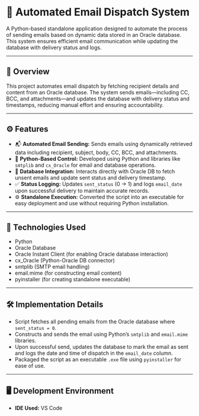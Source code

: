 # 📧 Automated Email Dispatch System

A Python-based standalone application designed to automate the process of sending emails based on dynamic data stored in an Oracle database. This system ensures efficient email communication while updating the database with delivery status and logs.

---

## 📌 Overview

This project automates email dispatch by fetching recipient details and content from an Oracle database. The system sends emails—including CC, BCC, and attachments—and updates the database with delivery status and timestamps, reducing manual effort and ensuring accountability.

---

## ⚙️ Features

- 📬 **Automated Email Sending:** Sends emails using dynamically retrieved data including recipient, subject, body, CC, BCC, and attachments.
- 🧠 **Python-Based Control:** Developed using Python and libraries like `smtplib` and `cx_Oracle` for email and database operations.
- 🔄 **Database Integration:** Interacts directly with Oracle DB to fetch unsent emails and update sent status and delivery timestamp.
- ✅ **Status Logging:** Updates `sent_status` (0 → 1) and logs `email_date` upon successful delivery to maintain accurate records.
- ⚙️ **Standalone Execution:** Converted the script into an executable for easy deployment and use without requiring Python installation.

---

## 🧰 Technologies Used

- Python  
- Oracle Database
- Oracle Instant Client (for enabling Oracle database interaction) 
- cx_Oracle (Python-Oracle DB connector)  
- smtplib (SMTP email handling)  
- email.mime (for constructing email content)  
- pyinstaller (for creating standalone executable)

---

## 🛠️ Implementation Details

- Script fetches all pending emails from the Oracle database where `sent_status = 0`.
- Constructs and sends the email using Python’s `smtplib` and `email.mime` libraries.
- Upon successful send, updates the database to mark the email as sent and logs the date and time of dispatch in the `email_date` column.
- Packaged the script as an executable `.exe` file using `pyinstaller` for ease of use.

---

## 🖥️ Development Environment

- **IDE Used:** VS Code
